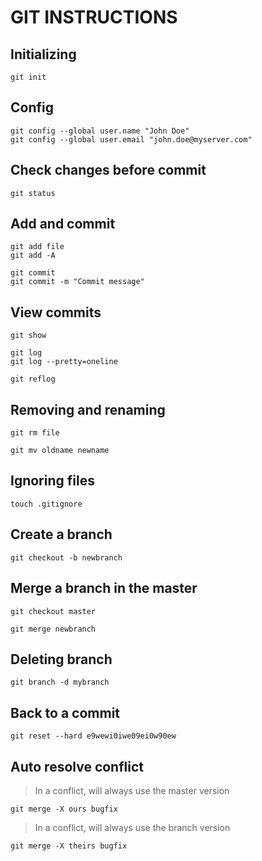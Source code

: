 # GIT INSTRUCTIONS

## Initializing

```{r, engine='bash', count_lines}
git init
```

## Config

```{r, engine='bash', count_lines}
git config --global user.name "John Doe"
git config --global user.email "john.doe@myserver.com"
```

## Check changes before commit

```{r, engine='bash', count_lines}
git status
```

## Add and commit

```{r, engine='bash', count_lines}
git add file
git add -A
```

```{r, engine='bash', count_lines}
git commit
git commit -m "Commit message"
```

## View commits

```{r, engine='bash', count_lines}
git show
```

```{r, engine='bash', count_lines}
git log
git log --pretty=oneline
```

```{r, engine='bash', count_lines}
git reflog
```

## Removing and renaming

```{r, engine='bash', count_lines}
git rm file
```

```{r, engine='bash', count_lines}
git mv oldname newname
```

## Ignoring files

```{r, engine='bash', count_lines}
touch .gitignore
```

## Create a branch

```{r, engine='bash', count_lines}
git checkout -b newbranch
```

## Merge a branch in the master

```{r, engine='bash', count_lines}
git checkout master
```

```{r, engine='bash', count_lines}
git merge newbranch
```

## Deleting branch

```{r, engine='bash', count_lines}
git branch -d mybranch
```

## Back to a commit

```{r, engine='bash', count_lines}
git reset --hard e9wewi0iwe09ei0w90ew
```

## Auto resolve conflict

> In a conflict, will always use the master version

```{r, engine='bash', count_lines}
git merge -X ours bugfix
```
> In a conflict, will always use the branch version

```{r, engine='bash', count_lines}
git merge -X theirs bugfix
```
